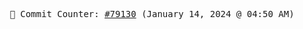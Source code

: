 <p align="center">
    <samp>
        📮 Commit Counter: <a href="https://github.com/Javascript-void0/Javascript-void0/commits/main">#79130</a> (January 14, 2024 @ 04:50 AM)
    </samp>
</p>